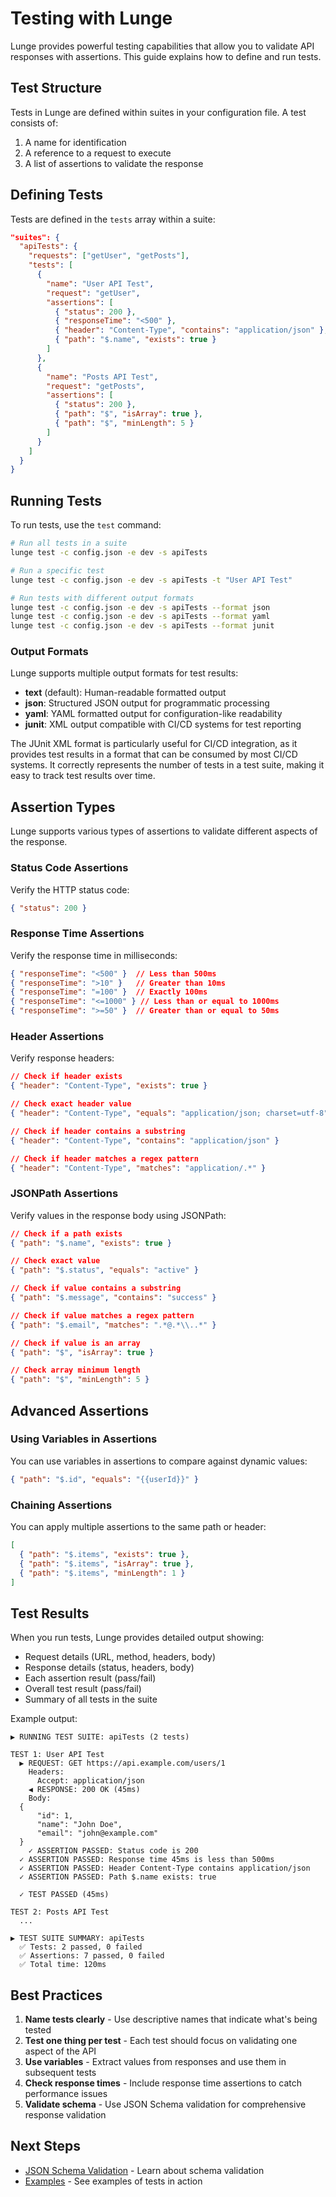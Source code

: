 # Testing with Lunge

Lunge provides powerful testing capabilities that allow you to validate API responses with assertions. This guide explains how to define and run tests.

## Test Structure

Tests in Lunge are defined within suites in your configuration file. A test consists of:

1. A name for identification
2. A reference to a request to execute
3. A list of assertions to validate the response

## Defining Tests

Tests are defined in the `tests` array within a suite:

```json
"suites": {
  "apiTests": {
    "requests": ["getUser", "getPosts"],
    "tests": [
      {
        "name": "User API Test",
        "request": "getUser",
        "assertions": [
          { "status": 200 },
          { "responseTime": "<500" },
          { "header": "Content-Type", "contains": "application/json" },
          { "path": "$.name", "exists": true }
        ]
      },
      {
        "name": "Posts API Test",
        "request": "getPosts",
        "assertions": [
          { "status": 200 },
          { "path": "$", "isArray": true },
          { "path": "$", "minLength": 5 }
        ]
      }
    ]
  }
}
```

## Running Tests

To run tests, use the `test` command:

```bash
# Run all tests in a suite
lunge test -c config.json -e dev -s apiTests

# Run a specific test
lunge test -c config.json -e dev -s apiTests -t "User API Test"

# Run tests with different output formats
lunge test -c config.json -e dev -s apiTests --format json
lunge test -c config.json -e dev -s apiTests --format yaml
lunge test -c config.json -e dev -s apiTests --format junit
```

### Output Formats

Lunge supports multiple output formats for test results:

- **text** (default): Human-readable formatted output
- **json**: Structured JSON output for programmatic processing
- **yaml**: YAML formatted output for configuration-like readability
- **junit**: XML output compatible with CI/CD systems for test reporting

The JUnit XML format is particularly useful for CI/CD integration, as it provides test results in a format that can be consumed by most CI/CD systems. It correctly represents the number of tests in a test suite, making it easy to track test results over time.

## Assertion Types

Lunge supports various types of assertions to validate different aspects of the response.

### Status Code Assertions

Verify the HTTP status code:

```json
{ "status": 200 }
```

### Response Time Assertions

Verify the response time in milliseconds:

```json
{ "responseTime": "<500" }  // Less than 500ms
{ "responseTime": ">10" }   // Greater than 10ms
{ "responseTime": "=100" }  // Exactly 100ms
{ "responseTime": "<=1000" } // Less than or equal to 1000ms
{ "responseTime": ">=50" }  // Greater than or equal to 50ms
```

### Header Assertions

Verify response headers:

```json
// Check if header exists
{ "header": "Content-Type", "exists": true }

// Check exact header value
{ "header": "Content-Type", "equals": "application/json; charset=utf-8" }

// Check if header contains a substring
{ "header": "Content-Type", "contains": "application/json" }

// Check if header matches a regex pattern
{ "header": "Content-Type", "matches": "application/.*" }
```

### JSONPath Assertions

Verify values in the response body using JSONPath:

```json
// Check if a path exists
{ "path": "$.name", "exists": true }

// Check exact value
{ "path": "$.status", "equals": "active" }

// Check if value contains a substring
{ "path": "$.message", "contains": "success" }

// Check if value matches a regex pattern
{ "path": "$.email", "matches": ".*@.*\\..*" }

// Check if value is an array
{ "path": "$", "isArray": true }

// Check array minimum length
{ "path": "$", "minLength": 5 }
```

## Advanced Assertions

### Using Variables in Assertions

You can use variables in assertions to compare against dynamic values:

```json
{ "path": "$.id", "equals": "{{userId}}" }
```

### Chaining Assertions

You can apply multiple assertions to the same path or header:

```json
[
  { "path": "$.items", "exists": true },
  { "path": "$.items", "isArray": true },
  { "path": "$.items", "minLength": 1 }
]
```

## Test Results

When you run tests, Lunge provides detailed output showing:

- Request details (URL, method, headers, body)
- Response details (status, headers, body)
- Each assertion result (pass/fail)
- Overall test result (pass/fail)
- Summary of all tests in the suite

Example output:

```
▶ RUNNING TEST SUITE: apiTests (2 tests)

TEST 1: User API Test
  ▶ REQUEST: GET https://api.example.com/users/1
    Headers:
      Accept: application/json
    ◀ RESPONSE: 200 OK (45ms)
    Body:
  {
      "id": 1,
      "name": "John Doe",
      "email": "john@example.com"
  }
    ✓ ASSERTION PASSED: Status code is 200
  ✓ ASSERTION PASSED: Response time 45ms is less than 500ms
  ✓ ASSERTION PASSED: Header Content-Type contains application/json
  ✓ ASSERTION PASSED: Path $.name exists: true

  ✓ TEST PASSED (45ms)

TEST 2: Posts API Test
  ...

▶ TEST SUITE SUMMARY: apiTests
  ✅ Tests: 2 passed, 0 failed
  ✅ Assertions: 7 passed, 0 failed
  ✅ Total time: 120ms
```

## Best Practices

1. **Name tests clearly** - Use descriptive names that indicate what's being tested
2. **Test one thing per test** - Each test should focus on validating one aspect of the API
3. **Use variables** - Extract values from responses and use them in subsequent tests
4. **Check response times** - Include response time assertions to catch performance issues
5. **Validate schema** - Use JSON Schema validation for comprehensive response validation

## Next Steps

- [JSON Schema Validation](./JSON-Schema-Validation.md) - Learn about schema validation
- [Examples](./Examples.md) - See examples of tests in action